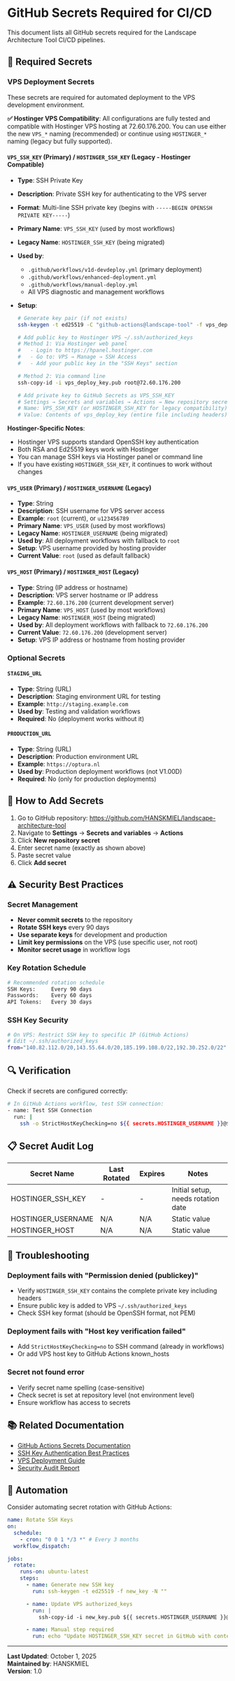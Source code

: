 # GitHub Secrets Required for CI/CD

This document lists all GitHub secrets required for the Landscape Architecture Tool CI/CD pipelines.

## 🔐 Required Secrets

### VPS Deployment Secrets

These secrets are required for automated deployment to the VPS development environment.

**✅ Hostinger VPS Compatibility**: All configurations are fully tested and compatible with Hostinger VPS hosting at 72.60.176.200. You can use either the new `VPS_*` naming (recommended) or continue using `HOSTINGER_*` naming (legacy but fully supported).

#### `VPS_SSH_KEY` (Primary) / `HOSTINGER_SSH_KEY` (Legacy - Hostinger Compatible)

- **Type**: SSH Private Key
- **Description**: Private SSH key for authenticating to the VPS server
- **Format**: Multi-line SSH private key (begins with `-----BEGIN OPENSSH PRIVATE KEY-----`)
- **Primary Name**: `VPS_SSH_KEY` (used by most workflows)
- **Legacy Name**: `HOSTINGER_SSH_KEY` (being migrated)
- **Used by**:
  - `.github/workflows/v1d-devdeploy.yml` (primary deployment)
  - `.github/workflows/enhanced-deployment.yml`
  - `.github/workflows/manual-deploy.yml`
  - All VPS diagnostic and management workflows
- **Setup**:

  ```bash
  # Generate key pair (if not exists)
  ssh-keygen -t ed25519 -C "github-actions@landscape-tool" -f vps_deploy_key

  # Add public key to Hostinger VPS ~/.ssh/authorized_keys
  # Method 1: Via Hostinger web panel
  #   - Login to https://hpanel.hostinger.com
  #   - Go to: VPS → Manage → SSH Access
  #   - Add your public key in the "SSH Keys" section
  
  # Method 2: Via command line
  ssh-copy-id -i vps_deploy_key.pub root@72.60.176.200

  # Add private key to GitHub Secrets as VPS_SSH_KEY
  # Settings → Secrets and variables → Actions → New repository secret
  # Name: VPS_SSH_KEY (or HOSTINGER_SSH_KEY for legacy compatibility)
  # Value: Contents of vps_deploy_key (entire file including headers)
  ```

**Hostinger-Specific Notes**:
- Hostinger VPS supports standard OpenSSH key authentication
- Both RSA and Ed25519 keys work with Hostinger
- You can manage SSH keys via Hostinger panel or command line
- If you have existing `HOSTINGER_SSH_KEY`, it continues to work without changes

#### `VPS_USER` (Primary) / `HOSTINGER_USERNAME` (Legacy)

- **Type**: String
- **Description**: SSH username for VPS server access
- **Example**: `root` (current), or `u123456789`
- **Primary Name**: `VPS_USER` (used by most workflows)
- **Legacy Name**: `HOSTINGER_USERNAME` (being migrated)
- **Used by**: All deployment workflows with fallback to `root`
- **Setup**: VPS username provided by hosting provider
- **Current Value**: `root` (used as default fallback)

#### `VPS_HOST` (Primary) / `HOSTINGER_HOST` (Legacy)

- **Type**: String (IP address or hostname)
- **Description**: VPS server hostname or IP address
- **Example**: `72.60.176.200` (current development server)
- **Primary Name**: `VPS_HOST` (used by most workflows)
- **Legacy Name**: `HOSTINGER_HOST` (being migrated)
- **Used by**: All deployment workflows with fallback to `72.60.176.200`
- **Current Value**: `72.60.176.200` (development server)
- **Setup**: VPS IP address or hostname from hosting provider

### Optional Secrets

#### `STAGING_URL`

- **Type**: String (URL)
- **Description**: Staging environment URL for testing
- **Example**: `http://staging.example.com`
- **Used by**: Testing and validation workflows
- **Required**: No (deployment works without it)

#### `PRODUCTION_URL`

- **Type**: String (URL)
- **Description**: Production environment URL
- **Example**: `https://optura.nl`
- **Used by**: Production deployment workflows (not V1.00D)
- **Required**: No (only for production deployments)

## 🔧 How to Add Secrets

1. Go to GitHub repository: https://github.com/HANSKMIEL/landscape-architecture-tool
2. Navigate to **Settings** → **Secrets and variables** → **Actions**
3. Click **New repository secret**
4. Enter secret name (exactly as shown above)
5. Paste secret value
6. Click **Add secret**

## ⚠️ Security Best Practices

### Secret Management

- **Never commit secrets** to the repository
- **Rotate SSH keys** every 90 days
- **Use separate keys** for development and production
- **Limit key permissions** on the VPS (use specific user, not root)
- **Monitor secret usage** in workflow logs

### Key Rotation Schedule

```bash
# Recommended rotation schedule
SSH Keys:     Every 90 days
Passwords:    Every 60 days
API Tokens:   Every 30 days
```

### SSH Key Security

```bash
# On VPS: Restrict SSH key to specific IP (GitHub Actions)
# Edit ~/.ssh/authorized_keys
from="140.82.112.0/20,143.55.64.0/20,185.199.108.0/22,192.30.252.0/22" ssh-ed25519 AAAA...
```

## 🔍 Verification

Check if secrets are configured correctly:

```bash
# In GitHub Actions workflow, test SSH connection:
- name: Test SSH Connection
  run: |
    ssh -o StrictHostKeyChecking=no ${{ secrets.HOSTINGER_USERNAME }}@${{ secrets.HOSTINGER_HOST }} "echo 'Connection successful'"
```

## 📋 Secret Audit Log

| Secret Name        | Last Rotated | Expires | Notes                              |
| ------------------ | ------------ | ------- | ---------------------------------- |
| HOSTINGER_SSH_KEY  | -            | -       | Initial setup, needs rotation date |
| HOSTINGER_USERNAME | N/A          | N/A     | Static value                       |
| HOSTINGER_HOST     | N/A          | N/A     | Static value                       |

## 🚨 Troubleshooting

### Deployment fails with "Permission denied (publickey)"

- Verify `HOSTINGER_SSH_KEY` contains the complete private key including headers
- Ensure public key is added to VPS `~/.ssh/authorized_keys`
- Check SSH key format (should be OpenSSH format, not PEM)

### Deployment fails with "Host key verification failed"

- Add `StrictHostKeyChecking=no` to SSH command (already in workflows)
- Or add VPS host key to GitHub Actions known_hosts

### Secret not found error

- Verify secret name spelling (case-sensitive)
- Check secret is set at repository level (not environment level)
- Ensure workflow has access to secrets

## 📚 Related Documentation

- [GitHub Actions Secrets Documentation](https://docs.github.com/en/actions/security-guides/encrypted-secrets)
- [SSH Key Authentication Best Practices](https://www.ssh.com/academy/ssh/keygen)
- [VPS Deployment Guide](../docs/VPS_DEPLOYMENT_INSTRUCTIONS.md)
- [Security Audit Report](../reports/security/COMPREHENSIVE_SECURITY_AUDIT_V1.00D.md)

## 🔄 Automation

Consider automating secret rotation with GitHub Actions:

```yaml
name: Rotate SSH Keys
on:
  schedule:
    - cron: "0 0 1 */3 *" # Every 3 months
  workflow_dispatch:

jobs:
  rotate:
    runs-on: ubuntu-latest
    steps:
      - name: Generate new SSH key
        run: ssh-keygen -t ed25519 -f new_key -N ""

      - name: Update VPS authorized_keys
        run: |
          ssh-copy-id -i new_key.pub ${{ secrets.HOSTINGER_USERNAME }}@${{ secrets.HOSTINGER_HOST }}

      - name: Manual step required
        run: echo "Update HOSTINGER_SSH_KEY secret in GitHub with contents of new_key"
```

---

**Last Updated**: October 1, 2025  
**Maintained by**: HANSKMIEL  
**Version**: 1.0

